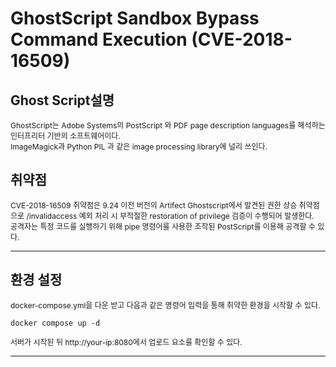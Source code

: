 # GhostScript Sandbox Bypass Command Execution (CVE-2018-16509)

## Ghost Script설명
<span style="font-size: 12px">GhostScript는 Adobe Systems의 PostScript 와 PDF page description languages를 해석하는 인터프리터 기반의 소프트웨어이다.  
ImageMagick과 Python PIL 과 같은 image processing library에 널리 쓰인다. </span>  
  


## 취약점
<span style="font-size: 12px"> CVE-2018-16509 취약점은 9.24 이전 버전의 Artifect Ghostscript에서 발견된 권한 상승 취약점으로
/invalidaccess 예외 처리 시 부적절한 restoration of privilege 검증이 수행되어 발생한다.  
공격자는 특정 코드를 실행하기 위해 pipe 명령어를 사용한 조작된 PostScript를 이용해 공격할 수 있다.</span>
  

--------------------------------------------------------------------------------------------------------------------
## 환경 설정

<span style="font-size: 12px"> docker-compose.yml을 다운 받고 다음과 같은 명령어 입력을 통해 취약한 환경을 시작할 수 있다.</span>  
```
docker compose up -d
```
<span style="font-size: 12px"> 서버가 시작된 뒤 http://your-ip:8080에서 업로드 요소를 확인할 수 있다. </span>  

--------------------------------------------------------------------------------------------------------------------
